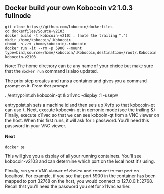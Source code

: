 ## Docker build your own Kobocoin v2.1.0.3 fullnode 
```
git clone https://github.com/kobocoin/dockerfiles
cd dockerfiles/Source-v2103
docker build -t kobocoin-v2103 . (note the trailing ".")
mkdir /home/kobocoin/.Kobocoin
chmod -R 775 /home/kobocoin/.Kobocoin
docker run -it --rm -p 5900 --mount type=bind,source=/home/kobocoin/.Kobocoin,destination=/root/.Kobocoin kobocoin-v2103
```
Note: The home directory can be any name of your choice but make sure that the `docker run` command is also updated.

The prior step creates and runs a container and gives you a command prompt on it. From that prompt:

. /entrypoint.sh
kobocoin-qt &
x11vnc -display :1 -usepw

entrypoint.sh sets a machine id and then sets up Xvfp so that kobocoin-qt can use it. Next, execute kobocoin-qt in demonic mode (see the trailing &) Finally, execute x11vnc so that we can see kobooin-qt from a VNC viewer on the host. When this first runs, it will ask for a password. You'll need this password in your VNC viewer.

#### Next
```
docker ps
```
This will give you a display of all your running containers. You'll see kobocoin-v2103 and can determine which port on the local host it's using.

Finally, run your VNC viewer of choice and connect to that port on localhost. For example, if you see that port 5900 in the container has been mapped to port 32768 on the host, you would connect to 127.0.0.1:32768. Recall that you'll need the password you set for x11vnc earlier.
